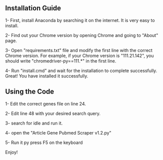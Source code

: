 ## Installation Guide

1- First, install Anaconda by searching it on the internet. It is very easy to install.

2- Find out your Chrome version by opening Chrome and going to "About" page.

3- Open "requirements.txt" file and modify the first line with the correct Chrome version. For example, if your Chrome version is "111.21.142", you should write "chromedriver-py==111.*" in the first line.

4- Run "install.cmd" and wait for the installation to complete successfully.
Great! You have installed it successfully.

## Using the Code

1- Edit the correct genes file on line 24.

2- Edit line 48 with your desired search query.

3- search for idle and run it.

4- open the "Article Gene Pubmed Scraper v1.2.py"

5- Run it py press F5 on the keyboard

Enjoy!
